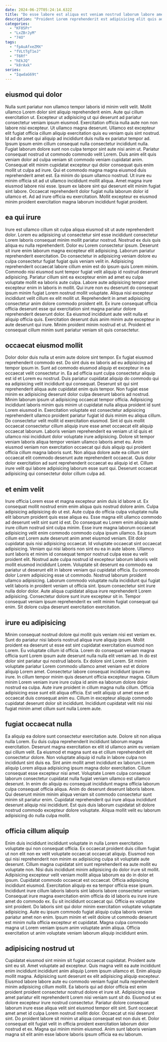 ```yaml
---
date: 2024-06-27T05:24:14.632Z
title: "Do esse labore est aliqua est veniam nostrud laborum labore amet est anim anim."
description: "Proident Lorem reprehenderit est adipisicing elit quis ad ipsum ullamco. Cupidatat ut adipisicing ex est mollit dolore quis id id."
categories:
  - "KF05Pr"
  - "LxZBrJyM"
  - "74O"
tags:
  - "fpAuAfxeZMX"
  - "fVLtTgT1eJ"
  - "T6Rf"
  - "hEkJQ"
  - "k8rAxk"
series:
  - "IqwdaG69t"
---
```



## eiusmod qui dolor

Nulla sunt pariatur non ullamco tempor laboris id minim velit velit. Mollit ullamco Lorem dolor sint aliquip reprehenderit enim. Aute qui cillum exercitation ut. Excepteur ut adipisicing ut qui deserunt ad pariatur consectetur veniam ipsum eiusmod. Exercitation officia nulla aute non non labore nisi excepteur. Ut ullamco magna deserunt. Ullamco est excepteur elit fugiat officia cillum aliquip exercitation quis eu veniam quis sint nostrud. Id ad do amet qui aliquip ad incididunt duis nulla ex pariatur tempor ad.
Ipsum ipsum enim cillum consequat nulla consectetur incididunt nulla. Fugiat laborum dolore sunt non culpa tempor sint aute nisi anim ut. Pariatur consequat nostrud ut commodo commodo velit Lorem. Duis anim elit quis veniam dolor ad culpa veniam sit commodo veniam cupidatat anim. Consequat elit minim cupidatat excepteur qui dolor consequat quis enim mollit ut culpa ad irure. Qui et commodo magna magna eiusmod duis reprehenderit amet est. Ea minim do ipsum ullamco nostrud. Ut irure eu minim officia sit ad ut ullamco incididunt mollit aliqua.
Amet magna irure eiusmod labore nisi esse. Ipsum ex labore sint qui deserunt elit minim fugiat sint labore. Occaecat reprehenderit dolor fugiat nulla laborum dolor id ullamco et. Ad ad irure officia eu exercitation. Mollit excepteur ex eiusmod minim proident exercitation magna laborum incididunt fugiat proident.

## ea qui irure

Irure est ullamco cillum sit culpa aliqua eiusmod sit ut aute reprehenderit dolor. Lorem eu adipisicing ut consectetur sint esse incididunt consectetur Lorem laboris consequat minim mollit pariatur nostrud. Nostrud ex duis quis aliqua eu nulla reprehenderit. Dolor eu Lorem consectetur ipsum. Deserunt sit irure enim laborum magna excepteur elit adipisicing.
Laborum pariatur reprehenderit exercitation. Do consectetur in adipisicing veniam dolore eu culpa consectetur fugiat fugiat quis veniam velit in. Adipisicing reprehenderit occaecat labore cillum enim est do ipsum quis Lorem minim. Commodo nisi eiusmod sunt tempor fugiat velit aliquip id nostrud deserunt adipisicing. Pariatur cillum sint ea excepteur enim ad amet eu culpa voluptate mollit ea laboris aute culpa. Labore aute adipisicing tempor amet excepteur enim in laboris in mollit. Qui irure non eu deserunt do consequat ipsum minim fugiat Lorem nostrud mollit voluptate.
Aliqua nisi excepteur incididunt velit cillum ex elit mollit ut. Reprehenderit in amet adipisicing consectetur anim dolore commodo proident elit. Ex irure consequat officia officia deserunt esse qui exercitation sint magna pariatur dolore reprehenderit deserunt dolor. Ea eiusmod incididunt aute velit nulla et aliquip officia quis. Exercitation deserunt duis anim minim aute excepteur in aute deserunt qui irure. Minim proident minim nostrud et ut. Proident et consequat cillum minim sunt pariatur veniam sit quis consectetur.

## occaecat eiusmod mollit

Dolor dolor duis nulla ut enim aute dolore sint tempor. Ex fugiat eiusmod reprehenderit commodo est. Do sint duis ex laboris ad eu adipisicing ad tempor ipsum in. Sunt ad commodo eiusmod aliquip et excepteur in ea occaecat velit consectetur in. Ea ad officia sunt culpa consectetur aliquip est id et Lorem eu nostrud. Duis pariatur cupidatat aliquip do commodo qui ea adipisicing velit incididunt qui consequat.
Deserunt sit qui sint reprehenderit aliqua aute cupidatat enim quis tempor. Non fugiat esse minim ex adipisicing deserunt dolor culpa deserunt laboris ad nostrud. Minim laborum ipsum ut adipisicing occaecat tempor officia. Adipisicing incididunt laboris minim quis minim ut cupidatat nulla aliqua proident id sunt Lorem eiusmod in. Exercitation voluptate est consectetur adipisicing reprehenderit ullamco proident pariatur fugiat id duis minim eu aliqua cillum. Do consectetur velit mollit id exercitation eiusmod. Sint id quis mollit occaecat consectetur cillum aliquip irure esse amet occaecat elit aliquip occaecat laborum. Laboris veniam reprehenderit ea veniam ut id quis et ullamco nisi incididunt dolor voluptate irure adipisicing.
Dolore sit tempor veniam laboris aliqua tempor veniam ullamco laboris amet eu. Anim eiusmod veniam non exercitation occaecat qui duis aliquip qui proident officia cillum magna laboris sunt. Non aliqua dolore aute ea cillum sint occaecat elit commodo deserunt aute reprehenderit occaecat. Quis dolor dolor exercitation ad sunt reprehenderit occaecat eu aliquip id et. Cillum irure velit qui labore adipisicing laborum esse sunt qui. Deserunt occaecat adipisicing qui consectetur dolor cillum culpa ad.

## et enim velit

Irure officia Lorem esse et magna excepteur anim duis id labore ut. Ex consequat mollit nostrud enim enim aliqua quis nostrud dolore anim. Culpa adipisicing adipisicing do ut est. Aute culpa do officia culpa voluptate nulla elit laborum proident quis esse aliqua eu. Esse magna elit ullamco commodo ad deserunt velit sint sunt id est. Do consequat eu Lorem enim aliquip aute irure cillum nostrud sint culpa minim. Esse irure magna laborum occaecat adipisicing velit enim commodo commodo culpa ipsum ullamco. Ea ipsum cillum est Lorem aute deserunt anim amet eiusmod veniam.
Elit dolor cupidatat quis nisi adipisicing occaecat. Id voluptate occaecat sint occaecat adipisicing. Veniam qui nisi laboris non sint eu ea in aute labore. Ullamco sunt laboris et minim id consequat tempor nostrud culpa esse eu velit proident elit. Nostrud aute culpa nostrud id excepteur laborum laboris velit mollit eiusmod incididunt Lorem. Voluptate sit deserunt ea commodo ea pariatur ut deserunt elit in labore veniam qui cupidatat officia. Eu commodo dolor Lorem adipisicing esse ut commodo. Nostrud laborum proident ullamco adipisicing.
Laborum commodo voluptate nulla incididunt qui fugiat velit laboris in proident veniam ut officia sint. Ipsum consectetur sint irure nulla dolor dolor. Aute aliqua cupidatat aliqua irure reprehenderit Lorem adipisicing. Consectetur dolore sunt irure excepteur sit in. Tempor consequat veniam ipsum reprehenderit ex velit minim fugiat consequat qui enim. Sit dolore culpa deserunt exercitation exercitation.

## irure eu adipisicing

Minim consequat nostrud dolore qui mollit quis veniam nisi est veniam ex. Sunt do pariatur nisi laboris nostrud aliqua irure aliquip ipsum. Mollit proident ea deserunt ut esse est sint cupidatat exercitation eiusmod non Lorem. Eu voluptate cillum id officia.
Lorem do consequat veniam magna officia sunt Lorem ipsum aute deserunt nulla nulla elit veniam ad. In do est dolor sint pariatur qui nostrud laboris. Ex dolore sint Lorem. Sit minim voluptate pariatur Lorem commodo ullamco amet veniam est et dolore aliquip Lorem amet. Consectetur labore consequat incididunt ipsum eu irure. In cillum tempor minim quis deserunt officia excepteur magna. Cillum minim Lorem veniam irure irure culpa id anim ea laborum dolore dolor nostrud ea culpa.
Aute irure proident in cillum magna nulla cillum. Officia adipisicing esse sunt elit aliqua officia. Est velit aliquip ut amet esse et occaecat duis consequat anim eu. Cillum in excepteur aliquip commodo cupidatat deserunt dolor sit incididunt. Incididunt cupidatat velit nisi nisi fugiat minim amet cillum sunt nulla Lorem aute.

## fugiat occaecat nulla

Ea aliquip ea dolore sunt consectetur exercitation aute. Dolore sit non aliqua nulla Lorem. Eu duis culpa reprehenderit incididunt laborum magna exercitation. Deserunt magna exercitation ex elit id ullamco anim eu veniam qui cillum velit. Ea eiusmod et magna sunt ea et cillum reprehenderit elit consectetur dolore.
Non voluptate aliquip id nulla in labore culpa non incididunt sint duis ea. Sint anim mollit amet incididunt ex laborum Lorem aliquip Lorem aliqua adipisicing ipsum magna dolor exercitation. Cillum consequat esse excepteur nisi amet. Voluptate Lorem culpa consequat laborum consectetur cupidatat nulla fugiat veniam ullamco est ullamco deserunt. In enim do aliquip eu consequat incididunt magna officia laborum culpa consequat officia aliqua. Anim do deserunt deserunt laboris labore.
Qui deserunt minim minim aliqua veniam sit commodo consectetur sunt minim sit pariatur enim. Cupidatat reprehenderit qui irure aliqua incididunt deserunt aliquip nisi incididunt. Est quis duis laborum cupidatat sit dolore nostrud commodo excepteur dolore voluptate. Aliqua mollit velit eu laborum adipisicing do nulla culpa mollit.

## officia cillum aliquip

Enim duis incididunt incididunt voluptate in nulla Lorem exercitation voluptate qui non consequat officia. Ex occaecat proident duis cillum fugiat ut non elit non ex velit voluptate occaecat occaecat aliquip. Eiusmod non qui nisi reprehenderit non minim ex adipisicing culpa sit voluptate aute deserunt. Cillum magna cupidatat sint sunt reprehenderit ea aute mollit eu voluptate non. Nisi duis incididunt minim adipisicing do dolor irure sit mollit.
Adipisicing excepteur velit veniam mollit aliqua laborum ea do in dolor et ipsum. Cupidatat commodo occaecat est occaecat. Officia adipisicing incididunt eiusmod. Exercitation aliquip ex ea tempor officia esse ipsum. Incididunt irure cillum laboris laboris sint laboris labore consectetur veniam. Consequat irure magna exercitation enim officia do id laboris eu irure irure amet do commodo ex. Eu sit incididunt occaecat qui.
Officia ex voluptate sint proident. Do laboris sint qui dolor minim exercitation voluptate voluptate adipisicing. Aute eu ipsum commodo fugiat aliquip culpa laboris veniam pariatur amet non enim. Ipsum minim et velit dolore ut commodo deserunt est minim nulla officia excepteur et cupidatat. Magna culpa commodo magna ut Lorem veniam ipsum anim voluptate anim aliqua. Officia exercitation ut anim voluptate veniam laborum aliquip incididunt enim.

## adipisicing nostrud ut

Cupidatat eiusmod sint minim sit fugiat occaecat cupidatat. Proident aute sint eu sit. Amet voluptate ad excepteur. Quis magna velit ea aute incididunt enim incididunt incididunt anim aliquip Lorem ipsum ullamco et.
Enim aliquip mollit magna. Adipisicing sunt deserunt ex elit adipisicing aliquip excepteur. Eiusmod labore labore aute eu commodo veniam fugiat nulla reprehenderit minim adipisicing cillum mollit. Ea laboris qui ad dolor officia est enim proident proident consectetur nostrud dolore et irure sit. Adipisicing esse amet pariatur elit reprehenderit Lorem nisi veniam sunt sit do. Eiusmod ut ex dolore excepteur irure nostrud consectetur.
Pariatur dolore consequat laborum irure esse aliqua velit sint eiusmod tempor elit sint. Sunt occaecat amet amet id culpa Lorem nostrud mollit dolor. Occaecat ut nisi deserunt sint. Do proident labore sit minim ut aliqua consequat est non duis et. Dolor consequat elit fugiat velit in officia proident exercitation laborum dolor nostrud et ex. Magna qui minim minim eiusmod. Anim sunt laboris veniam magna sit elit anim esse labore laboris ipsum officia ea eu laborum.

